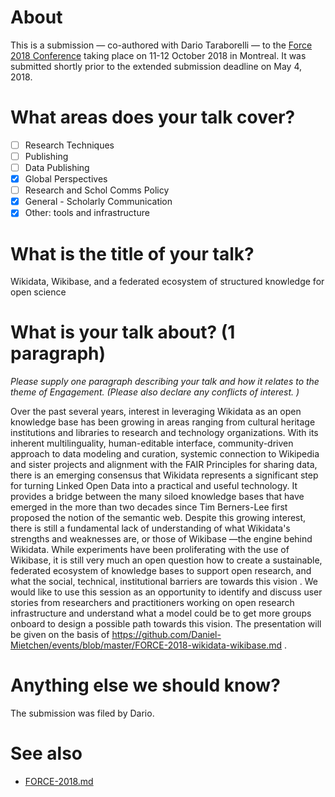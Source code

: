 # About

This is a submission &mdash; co-authored with Dario Taraborelli &mdash; to the [Force 2018 Conference](https://www.force11.org/meetings/force2018) taking place on 11-12 October 2018 in Montreal. It was submitted shortly prior to the extended submission deadline on May 4, 2018.

# What areas does your talk cover?

- [ ] Research Techniques
- [ ] Publishing
- [ ] Data Publishing
- [X] Global Perspectives
- [ ] Research and Schol Comms Policy
- [X] General - Scholarly Communication
- [X] Other: tools and infrastructure

# What is the title of your talk?

Wikidata, Wikibase, and a federated ecosystem of structured knowledge for open science

# What is your talk about? (1 paragraph)

*Please supply one paragraph describing your talk and how it relates to the theme of Engagement. (Please also declare any conflicts of interest. )*

Over the past several years, interest in leveraging Wikidata as an open knowledge base has been growing in areas ranging from cultural heritage institutions and libraries to research and technology organizations. With its inherent multilinguality, human-editable interface, community-driven approach to data modeling and curation, systemic connection to Wikipedia and sister projects and alignment with the FAIR Principles for sharing data, there is an emerging consensus that Wikidata represents a significant step for turning Linked Open Data into a practical and useful technology. It provides a bridge between the many siloed knowledge bases that have emerged in the more than two decades since Tim Berners-Lee first proposed the notion of the semantic web. Despite this growing interest, there is still a fundamental lack of understanding of what Wikidata's strengths and weaknesses are, or those of Wikibase —the engine behind Wikidata. While experiments have been proliferating with the use of Wikibase, it is still very much an open question how to create a sustainable, federated ecosystem of knowledge bases to support open research, and what the social, technical, institutional barriers are towards this vision . We would like to use this session as an opportunity to identify and discuss user stories from researchers and practitioners working on open research infrastructure and understand what a model could be to get more groups onboard to design a possible path towards this vision. The presentation will be given on the basis of https://github.com/Daniel-Mietchen/events/blob/master/FORCE-2018-wikidata-wikibase.md .

# Anything else we should know? 

The submission was filed by Dario.

# See also 

* [FORCE-2018.md](FORCE-2018.md)
